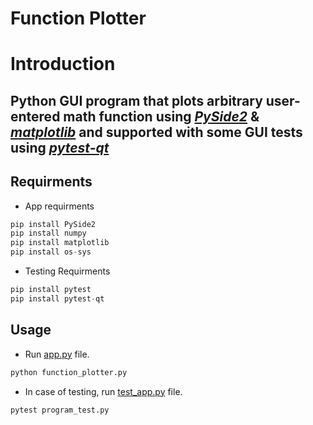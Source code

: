 # Function Plotter

# Introduction

## Python GUI program that plots arbitrary user-entered math function using [*PySide2*](https://pypi.org/project/PySide2/) & [*matplotlib*](https://matplotlib.org/stable/contents.html) and supported with some GUI tests using [*pytest-qt*](https://pytest-qt.readthedocs.io/en/4.0.2/index.html)

## Requirments
* App requirments 
```python
pip install PySide2
pip install numpy
pip install matplotlib
pip install os-sys
```
* Testing Requirments
```python
pip install pytest
pip install pytest-qt
```

## Usage

* Run [app.py](function_plotter.py) file.
```python
python function_plotter.py
```
* In case of testing, run [test_app.py](program_test.py) file.
```python
pytest program_test.py
```
